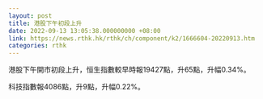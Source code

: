 ```yaml
---
layout: post
title: 港股下午初段上升
date: 2022-09-13 13:05:38.000000000 +08:00
link: https://news.rthk.hk/rthk/ch/component/k2/1666604-20220913.htm
categories: rthk
---
```


港股下午開市初段上升，恒生指數較早時報19427點，升65點，升幅0.34%。

科技指數報4086點，升9點，升幅0.22%。
